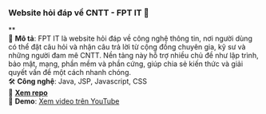 ### **Website hỏi đáp về CNTT - FPT IT 📖**
**  
📌 **Mô tả**: FPT IT là website hỏi đáp về công nghệ thông tin, nơi người dùng có thể đặt câu hỏi và nhận câu trả lời từ cộng đồng chuyên gia, kỹ sư và những người đam mê CNTT. Nền tảng này hỗ trợ nhiều chủ đề như lập trình, bảo mật, mạng, phần mềm và phần cứng, giúp chia sẻ kiến thức và giải quyết vấn đề một cách nhanh chóng.  
🛠 **Công nghệ**: Java, JSP, Javascript, CSS  
🔗 **[Xem repo](https://github.com/NTTai95/portfolio/tree/FPT-IT)**  
🎥 **Demo**: [Xem video trên YouTube](https://youtu.be/1Lyc-CughZc)  
